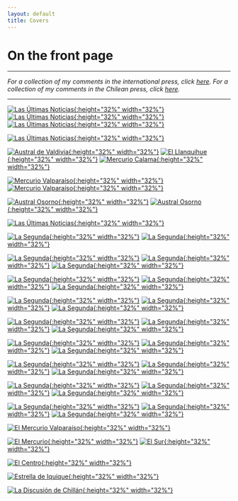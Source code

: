 ```yaml
---
layout: default
title: Covers
---
```


<h1>On the front page</h1>

---

*For a collection of my comments in the international press, click [here](https://kennethbunker.github.io/press). For a collection of my comments in the Chilean press, click [here](https://kennethbunker.github.io/prensa).*

---

[![Las Últimas Noticias](/img/20210719%20-%20LUN.png){:height="32%" width="32%"}](/img/20210719%20-%20LUN.png) [![Las Últimas Noticias](/img/20211122%20-%20LUN.png){:height="32%" width="32%"}](/img/20211122%20-%20LUN.png) [![Las Últimas Noticias](/img/20211220%20-%20LUN.png){:height="32%" width="32%"}](/img/20211220%20-%20LUN.png)

[![Las Últimas Noticias](/img/20220905%20-%20LUN.png){:height="32%" width="32%"}](/img/20220905%20-%20LUN.png)

[![Austral de Valdivia](/img/20211212%20-%20AustralValdivia.png){:height="32%" width="32%"}](/img/20211212%20-%20AustralValdivia.png) [![El Llanquihue](/img/20211212%20-%20El_Llanquihue.png){:height="32%" width="32%"}](/img/20211212%20-%20El_Llanquihue.png) [![Mercurio Calama](/img/20211212%20-%20MercurioCalama.png){:height="32%" width="32%"}](/img/20211212%20-%20MercurioCalama.png)

[![Mercurio Valparaíso](/img/20211212%20-%20MercurioValpo.png){:height="32%" width="32%"}](/img/20211212%20-%20MercurioValpo.png) [![Mercurio Valparaíso](/img/20210411%20-%20MercurioValpo.png){:height="32%" width="32%"}](/img/20210411%20-%20MercurioValpo.png)

[![Austral Osorno](/img/20211212%20-%20AustralOsorno.png){:height="32%" width="32%"}](/img/20211212%20-%20AustralOsorno.png) [![Austral Osorno](/img/20210411%20-%20AustralOsorno.png){:height="32%" width="32%"}](/img/20210411%20-%20AustralOsorno.png)

[![Las Últimas Noticias](/img/20210720%20-%20LUN.png){:height="32%" width="32%"}](/img/20210720%20-%20LUN.png)

[![La Segunda](/img/20221222%20-%20La%20Segunda.png){:height="32%" width="32%"}](/img/20221222%20-%20La%20Segunda.png)  [![La Segunda](/img/20220811%20-%20La%20Segunda.png){:height="32%" width="32%"}](/img/20220811%20-%20La%20Segunda.png)

[![La Segunda](/img/20220722%20-%20La%20Segunda.png){:height="32%" width="32%"}](/img/20220722%20-%20La%20Segunda.png) [![La Segunda](/img/20220719%20-%20La%20Segunda.png){:height="32%" width="32%"}](/img/20220719%20-%20La%20Segunda.png)
[![La Segunda](/img/20210419%20-%20La%20Segunda.png){:height="32%" width="32%"}](/img/20210419%20-%20La%20Segunda.png)

[![La Segunda](/img/20220711%20-%20La%20Segunda.png){:height="32%" width="32%"}](/img/20220711%20-%20La%20Segunda.png) [![La Segunda](/img/20220418%20-%20La%20Segunda.png){:height="32%" width="32%"}](/img/20220418%20-%20La%20Segunda.png) [![La Segunda](/img/20220618%20-%20La%20Segunda.png){:height="32%" width="32%"}](/img/20220618%20-%20La%20Segunda.png)

[![La Segunda](/img/20220411%20-%20La%20Segunda.png){:height="32%" width="32%"}](/img/20220411%20-%20La%20Segunda.png) [![La Segunda](/img/20220406%20-%20La%20Segunda.png){:height="32%" width="32%"}](/img/20220406%20-%20La%20Segunda.png) [![La Segunda](/img/20211213%20-%20La%20Segunda.png){:height="32%" width="32%"}](/img/20211213%20-%20La%20Segunda.png)

[![La Segunda](/img/20211130%20-%20La%20Segunda.png){:height="32%" width="32%"}](/img/20211130%20-%20La%20Segunda.png) [![La Segunda](/img/20211124%20-%20La%20Segunda.png){:height="32%" width="32%"}](/img/20211124%20-%20La%20Segunda.png) [![La Segunda](/img/20210719%20-%20La%20Segunda.png){:height="32%" width="32%"}](/img/20210719%20-%20La%20Segunda.png)

[![La Segunda](/img/20210806%20-%20La%20Segunda.png){:height="32%" width="32%"}](/img/20210806%20-%20La%20Segunda.png) [![La Segunda](/img/20211019%20-%20La%20Segunda.png){:height="32%" width="32%"}](/img/20211019%20-%20La%20Segunda.png) [![La Segunda](/img/20211004%20-%20La%20Segunda.png){:height="32%" width="32%"}](/img/20211004%20-%20La%20Segunda.png)

[![La Segunda](/img/20210909%20-%20La%20Segunda.png){:height="32%" width="32%"}](/img/20210909%20-%20La%20Segunda.png) [![La Segunda](/img/20210824%20-%20La%20Segunda.png){:height="32%" width="32%"}](/img/20210824%20-%20La%20Segunda.png) [![La Segunda](/img/20210922%20-%20La%20Segunda.png){:height="32%" width="32%"}](/img/20210922%20-%20La%20Segunda.png)

[![La Segunda](/img/20210924%20-%20La%20Segunda.png){:height="32%" width="32%"}](/img/20210924%20-%20La%20Segunda.png) [![La Segunda](/img/20210927%20-%20La%20Segunda.png){:height="32%" width="32%"}](/img/20210927%20-%20La%20Segunda.png) [![La Segunda](/img/20210905%20-%20La%20Segunda.png){:height="32%" width="32%"}](/img/20210905%20-%20La%20Segunda.png)

[![La Segunda](/img/20210301%20-%20La%20Segunda.png){:height="32%" width="32%"}](/img/20210301%20-%20La%20Segunda.png) [![La Segunda](/img/20211203%20-%20La%20Segunda.png){:height="32%" width="32%"}](/img/20211203%20-%20La%20Segunda.png) [![La Segunda](/img/20210427%20-%20La%20Segunda.png){:height="32%" width="32%"}](/img/20210427%20-%20La%20Segunda.png)

[![El Mercurio Valparaíso](/img/20210808%20-%20MercurioValpo.png){:height="32%" width="32%"}](/img/20210808%20-%20MercurioValpo.png)

[![El Mercurio](/img/20210225%20-%20Mercurio.png){:height="32%" width="32%"}](/img/20210225%20-%20Mercurio.png) [![El Sur](/img/20210411%20-%20El_Sur.png){:height="32%" width="32%"}](/img/20210411%20-%20El_Sur.png)

[![El Centro](/img/20160522%20-%20El_Centro.png){:height="32%" width="32%"}](https://kennethbunker.github.io/img/20160522%20-%20El_Centro.png)

[![Estrella de Iquique](/img/20210411%20-%20Estrella_Iquique.png){:height="32%" width="32%"}](/img/20210411%20-%20Estrella_Iquique.png)

[![La Discusión de Chillán](/img/20211215%20-%20La_Discusion.png){:height="32%" width="32%"}](/img/20211215%20-%20La_Discusion.png)
